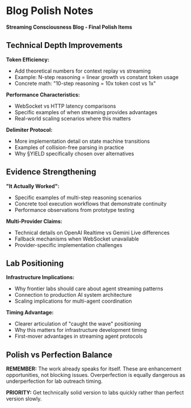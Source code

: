 # Blog Polish Notes

**Streaming Consciousness Blog - Final Polish Items**

## Technical Depth Improvements

**Token Efficiency:**
- Add theoretical numbers for context replay vs streaming
- Example: N-step reasoning = linear growth vs constant token usage
- Concrete math: "10-step reasoning = 10x token cost vs 1x"

**Performance Characteristics:**
- WebSocket vs HTTP latency comparisons
- Specific examples of when streaming provides advantages
- Real-world scaling scenarios where this matters

**Delimiter Protocol:**
- More implementation detail on state machine transitions
- Examples of collision-free parsing in practice
- Why §YIELD specifically chosen over alternatives

## Evidence Strengthening

**"It Actually Worked":**
- Specific examples of multi-step reasoning scenarios
- Concrete tool execution workflows that demonstrate continuity
- Performance observations from prototype testing

**Multi-Provider Claims:**
- Technical details on OpenAI Realtime vs Gemini Live differences
- Fallback mechanisms when WebSocket unavailable
- Provider-specific implementation challenges

## Lab Positioning

**Infrastructure Implications:**
- Why frontier labs should care about agent streaming patterns
- Connection to production AI system architecture
- Scaling implications for multi-agent coordination

**Timing Advantage:**
- Clearer articulation of "caught the wave" positioning
- Why this matters for infrastructure development timing
- First-mover advantages in streaming agent protocols

## Polish vs Perfection Balance

**REMEMBER:** The work already speaks for itself. These are enhancement opportunities, not blocking issues. Overperfection is equally dangerous as underperfection for lab outreach timing.

**PRIORITY:** Get technically solid version to labs quickly rather than perfect version slowly.